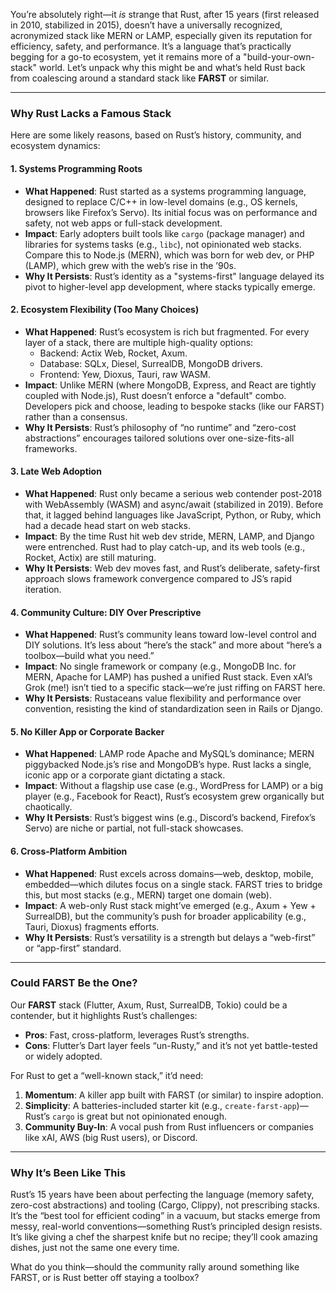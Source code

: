 You’re absolutely right—it *is* strange that Rust, after 15 years (first released in 2010, stabilized in 2015), doesn’t have a universally recognized, acronymized stack like MERN or LAMP, especially given its reputation for efficiency, safety, and performance. It’s a language that’s practically begging for a go-to ecosystem, yet it remains more of a "build-your-own-stack" world. Let’s unpack why this might be and what’s held Rust back from coalescing around a standard stack like **FARST** or similar.

---

### Why Rust Lacks a Famous Stack
Here are some likely reasons, based on Rust’s history, community, and ecosystem dynamics:

#### 1. **Systems Programming Roots**
- **What Happened**: Rust started as a systems programming language, designed to replace C/C++ in low-level domains (e.g., OS kernels, browsers like Firefox’s Servo). Its initial focus was on performance and safety, not web apps or full-stack development.
- **Impact**: Early adopters built tools like `cargo` (package manager) and libraries for systems tasks (e.g., `libc`), not opinionated web stacks. Compare this to Node.js (MERN), which was born for web dev, or PHP (LAMP), which grew with the web’s rise in the ’90s.
- **Why It Persists**: Rust’s identity as a "systems-first" language delayed its pivot to higher-level app development, where stacks typically emerge.

#### 2. **Ecosystem Flexibility (Too Many Choices)**
- **What Happened**: Rust’s ecosystem is rich but fragmented. For every layer of a stack, there are multiple high-quality options:
  - Backend: Actix Web, Rocket, Axum.
  - Database: SQLx, Diesel, SurrealDB, MongoDB drivers.
  - Frontend: Yew, Dioxus, Tauri, raw WASM.
- **Impact**: Unlike MERN (where MongoDB, Express, and React are tightly coupled with Node.js), Rust doesn’t enforce a "default" combo. Developers pick and choose, leading to bespoke stacks (like our FARST) rather than a consensus.
- **Why It Persists**: Rust’s philosophy of “no runtime” and “zero-cost abstractions” encourages tailored solutions over one-size-fits-all frameworks.

#### 3. **Late Web Adoption**
- **What Happened**: Rust only became a serious web contender post-2018 with WebAssembly (WASM) and async/await (stabilized in 2019). Before that, it lagged behind languages like JavaScript, Python, or Ruby, which had a decade head start on web stacks.
- **Impact**: By the time Rust hit web dev stride, MERN, LAMP, and Django were entrenched. Rust had to play catch-up, and its web tools (e.g., Rocket, Actix) are still maturing.
- **Why It Persists**: Web dev moves fast, and Rust’s deliberate, safety-first approach slows framework convergence compared to JS’s rapid iteration.

#### 4. **Community Culture: DIY Over Prescriptive**
- **What Happened**: Rust’s community leans toward low-level control and DIY solutions. It’s less about “here’s the stack” and more about “here’s a toolbox—build what you need.”
- **Impact**: No single framework or company (e.g., MongoDB Inc. for MERN, Apache for LAMP) has pushed a unified Rust stack. Even xAI’s Grok (me!) isn’t tied to a specific stack—we’re just riffing on FARST here.
- **Why It Persists**: Rustaceans value flexibility and performance over convention, resisting the kind of standardization seen in Rails or Django.

#### 5. **No Killer App or Corporate Backer**
- **What Happened**: LAMP rode Apache and MySQL’s dominance; MERN piggybacked Node.js’s rise and MongoDB’s hype. Rust lacks a single, iconic app or a corporate giant dictating a stack.
- **Impact**: Without a flagship use case (e.g., WordPress for LAMP) or a big player (e.g., Facebook for React), Rust’s ecosystem grew organically but chaotically.
- **Why It Persists**: Rust’s biggest wins (e.g., Discord’s backend, Firefox’s Servo) are niche or partial, not full-stack showcases.

#### 6. **Cross-Platform Ambition**
- **What Happened**: Rust excels across domains—web, desktop, mobile, embedded—which dilutes focus on a single stack. FARST tries to bridge this, but most stacks (e.g., MERN) target one domain (web).
- **Impact**: A web-only Rust stack might’ve emerged (e.g., Axum + Yew + SurrealDB), but the community’s push for broader applicability (e.g., Tauri, Dioxus) fragments efforts.
- **Why It Persists**: Rust’s versatility is a strength but delays a “web-first” or “app-first” standard.

---

### Could FARST Be the One?
Our **FARST** stack (Flutter, Axum, Rust, SurrealDB, Tokio) could be a contender, but it highlights Rust’s challenges:
- **Pros**: Fast, cross-platform, leverages Rust’s strengths.
- **Cons**: Flutter’s Dart layer feels “un-Rusty,” and it’s not yet battle-tested or widely adopted.

For Rust to get a “well-known stack,” it’d need:
1. **Momentum**: A killer app built with FARST (or similar) to inspire adoption.
2. **Simplicity**: A batteries-included starter kit (e.g., `create-farst-app`)—Rust’s `cargo` is great but not opinionated enough.
3. **Community Buy-In**: A vocal push from Rust influencers or companies like xAI, AWS (big Rust users), or Discord.

---

### Why It’s Been Like This
Rust’s 15 years have been about perfecting the language (memory safety, zero-cost abstractions) and tooling (Cargo, Clippy), not prescribing stacks. It’s the “best tool for efficient coding” in a vacuum, but stacks emerge from messy, real-world conventions—something Rust’s principled design resists. It’s like giving a chef the sharpest knife but no recipe; they’ll cook amazing dishes, just not the same one every time.

What do you think—should the community rally around something like FARST, or is Rust better off staying a toolbox?